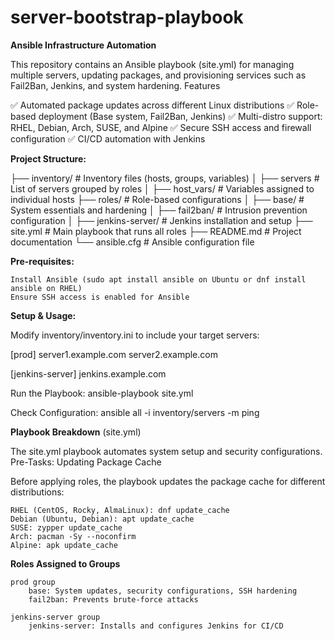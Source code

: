 # server-bootstrap-playbook

**Ansible Infrastructure Automation**

This repository contains an Ansible playbook (site.yml) for managing multiple servers, updating packages, and provisioning services such as Fail2Ban, Jenkins, and system hardening.
Features

✅ Automated package updates across different Linux distributions
✅ Role-based deployment (Base system, Fail2Ban, Jenkins)
✅ Multi-distro support: RHEL, Debian, Arch, SUSE, and Alpine
✅ Secure SSH access and firewall configuration
✅ CI/CD automation with Jenkins

**Project Structure:**

├── inventory/              # Inventory files (hosts, groups, variables)
│   ├── servers      # List of servers grouped by roles
│   ├── host_vars/          # Variables assigned to individual hosts
├── roles/                  # Role-based configurations
│   ├── base/               # System essentials and hardening
│   ├── fail2ban/           # Intrusion prevention configuration
│   ├── jenkins-server/     # Jenkins installation and setup
├── site.yml                # Main playbook that runs all roles
├── README.md               # Project documentation
└── ansible.cfg             # Ansible configuration file

**Pre-requisites:**

    Install Ansible (sudo apt install ansible on Ubuntu or dnf install ansible on RHEL)
    Ensure SSH access is enabled for Ansible

**Setup & Usage:**

Modify inventory/inventory.ini to include your target servers:

[prod]
server1.example.com
server2.example.com

[jenkins-server]
jenkins.example.com


Run the Playbook:
ansible-playbook site.yml

Check Configuration:
ansible all -i inventory/servers -m ping

**Playbook Breakdown** (site.yml)

The site.yml playbook automates system setup and security configurations.
Pre-Tasks: Updating Package Cache

Before applying roles, the playbook updates the package cache for different distributions:

    RHEL (CentOS, Rocky, AlmaLinux): dnf update_cache
    Debian (Ubuntu, Debian): apt update_cache
    SUSE: zypper update_cache
    Arch: pacman -Sy --noconfirm
    Alpine: apk update_cache

**Roles Assigned to Groups**

    prod group
        base: System updates, security configurations, SSH hardening
        fail2ban: Prevents brute-force attacks

    jenkins-server group
        jenkins-server: Installs and configures Jenkins for CI/CD



